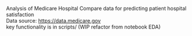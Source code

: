 Analysis of Medicare Hospital Compare data for predicting patient hospital satisfaction <br>
Data source: https://data.medicare.gov <br>
key functionality is in scripts/ (WIP refactor from notebook EDA)
